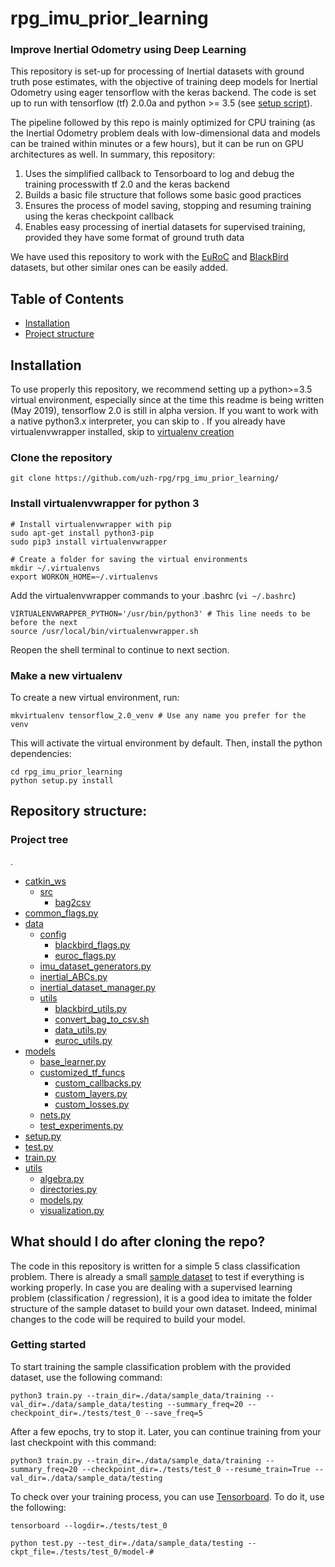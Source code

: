 # rpg\_imu\_prior\_learning
### Improve Inertial Odometry using Deep Learning

This repository is set-up for processing of Inertial datasets with ground truth pose estimates, with the objective of training deep models for Inertial Odometry using eager tensorflow with the keras backend. The code is set up to run with tensorflow (tf) 2.0.0a and python >= 3.5 (see [setup script](./setup.py)).

The pipeline followed by this repo is mainly optimized for CPU training (as the Inertial Odometry problem deals with low-dimensional data and models can be trained within minutes or a few hours), but it can be run on GPU architectures as well. In summary, this repository:
1. Uses the simplified callback to Tensorboard to log and debug the training processwith tf 2.0 and the keras backend
2. Builds a basic file structure that follows some basic good practices
3. Ensures the process of model saving, stopping and resuming training using the keras checkpoint callback
4. Enables easy processing of inertial datasets for supervised training, provided they have some format of ground truth data

We have used this repository to work with the [EuRoC](https://projects.asl.ethz.ch/datasets/doku.php?id=kmavvisualinertialdatasets) and [BlackBird](https://github.com/mit-fast/Blackbird-Dataset) datasets, but other similar ones can be easily added. 

## Table of Contents

* [Installation](#installation)
* [Project structure](#repository-structure)


## Installation

To use properly this repository, we recommend setting up a python>=3.5 virtual environment, especially since at the time this readme is being written (May 2019), tensorflow 2.0 is still in alpha version. If you want to work with a native python3.x interpreter, you can skip to . If you already have virtualenvwrapper installed, skip to [virtualenv creation](#make-a-new-virtualenv)

### Clone the repository
```
git clone https://github.com/uzh-rpg/rpg_imu_prior_learning/
```

### Install virtualenvwrapper for python 3
```
# Install virtualenvwrapper with pip
sudo apt-get install python3-pip
sudo pip3 install virtualenvwrapper

# Create a folder for saving the virtual environments 
mkdir ~/.virtualenvs
export WORKON_HOME=~/.virtualenvs
```
Add the virtualenvwrapper commands to your .bashrc (`vi ~/.bashrc`)
```
VIRTUALENVWRAPPER_PYTHON='/usr/bin/python3' # This line needs to be before the next
source /usr/local/bin/virtualenvwrapper.sh
```
Reopen the shell terminal to continue to next section.

### Make a new virtualenv 
To create a new virtual environment, run:
```
mkvirtualenv tensorflow_2.0_venv # Use any name you prefer for the venv
```
This will activate the virtual environment by default. Then, install the python dependencies:
```
cd rpg_imu_prior_learning
python setup.py install
```

## Repository structure:
### Project tree
.
  * [catkin_ws](./catkin_ws)
     * [src](./catkin_ws/src)
       *  [bag2csv](./catkin_ws/src/bag2csv)
 * [common_flags.py](./common_flags.py)
 * [data](./data)
   * [config](./data/config)
     * [blackbird_flags.py](./data/config/blackbird_flags.py)
     * [euroc_flags.py](./data/config/euroc_flags.py)
   * [imu_dataset_generators.py](./data/imu_dataset_generators.py)
   * [inertial_ABCs.py](./data/inertial_ABCs.py)
   * [inertial_dataset_manager.py](./data/inertial_dataset_manager.py)
   * [utils](./data/utils)
     * [blackbird_utils.py](./data/utils/blackbird_utils.py)
     * [convert_bag_to_csv.sh](./data/utils/convert_bag_to_csv.sh)
     * [data_utils.py](./data/utils/data_utils.py)
     * [euroc_utils.py](./data/utils/euroc_utils.py)
 * [models](./models)
   * [base_learner.py](./models/base_learner.py)
   * [customized_tf_funcs](./models/customized_tf_funcs)
     * [custom_callbacks.py](./models/customized_tf_funcs/custom_callbacks.py)
     * [custom_layers.py](./models/customized_tf_funcs/custom_layers.py)
     * [custom_losses.py](./models/customized_tf_funcs/custom_losses.py)
   * [nets.py](./models/nets.py)
   * [test_experiments.py](./models/test_experiments.py)
 * [setup.py](./setup.py)
 * [test.py](./test.py)
 * [train.py](./train.py)
 * [utils](./utils)
     * [algebra.py](./utils/algebra.py)
     * [directories.py](./utils/directories.py)
     * [models.py](./utils/models.py)
     * [visualization.py](./utils/visualization.py)

## What should I do after cloning the repo?

The code in this repository is written for a simple 5 class classification problem. There is already a small [sample dataset](./data/sample_data) to
test if everything is working properly. In case you are dealing with a supervised learning problem (classification / regression),
it is a good idea to imitate the folder structure of the sample dataset to build your own dataset.
Indeed, minimal changes to the code will be required to build your model.

### Getting started

To start training the sample classification problem with the provided dataset, use the following command:

```
python3 train.py --train_dir=./data/sample_data/training --val_dir=./data/sample_data/testing --summary_freq=20 --checkpoint_dir=./tests/test_0 --save_freq=5
```

After a few epochs, try to stop it. Later, you can continue training from your last checkpoint with this command:

```
python3 train.py --train_dir=./data/sample_data/training --summary_freq=20 --checkpoint_dir=./tests/test_0 --resume_train=True --val_dir=./data/sample_data/testing
```

To check over your training process, you can use [Tensorboard](https://www.tensorflow.org/get_started/summaries_and_tensorboard). To do it, use the following:

```
tensorboard --logdir=./tests/test_0
```

```
python test.py --test_dir=./data/sample_data/testing --ckpt_file=./tests/test_0/model-#
```
